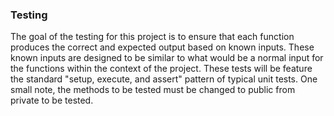 ### Testing

The goal of the testing for this project is to ensure that each function produces the correct and expected output based on known inputs. These known inputs are designed to be similar to what would be a normal input for the functions within the context of the project. These tests will be feature the standard "setup, execute, and assert" pattern of typical unit tests. One small note, the methods to be tested must be changed to public from private to be tested.